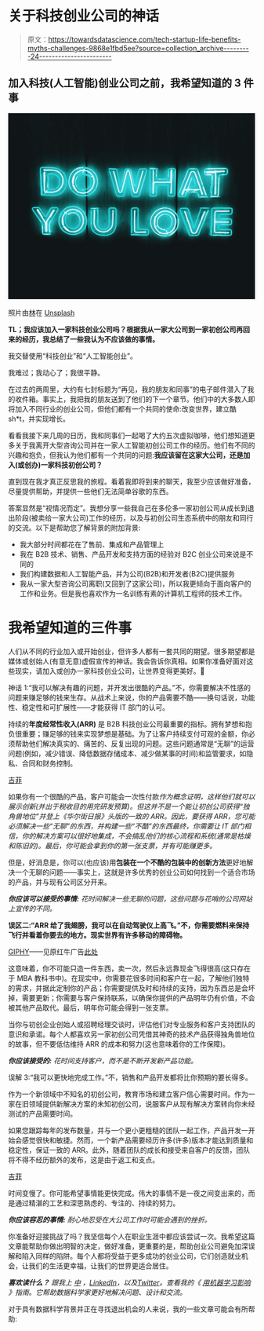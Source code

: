 # 关于科技创业公司的神话

> 原文：<https://towardsdatascience.com/tech-startup-life-benefits-myths-challenges-9868e1fbd5ee?source=collection_archive---------24----------------------->

## 加入科技(人工智能)创业公司之前，我希望知道的 3 件事

![](img/25b139bd3dc44b270ab1b0ebb1a62974.png)

照片由[林](https://unsplash.com/@millolin?utm_source=unsplash&utm_medium=referral&utm_content=creditCopyText)在 [Unsplash](https://unsplash.com/collections/8641367/image-for-blogs/56c1d67cd0eb64f06855199bd065aa08?utm_source=unsplash&utm_medium=referral&utm_content=creditCopyText)

**TL；我应该加入一家科技创业公司吗？根据我从一家大公司到一家初创公司再回来的经历，我总结了一些我认为不应该做的事情。**

我交替使用“科技创业”和“人工智能创业”。

我难过；我动心了；我很平静。

在过去的两周里，大约有七封标题为“再见，我的朋友和同事”的电子邮件潜入了我的收件箱。事实上，我把我的朋友送到了他们的下一个章节。他们中的大多数人即将加入不同行业的创业公司，但他们都有一个共同的使命:改变世界，建立酷 sh*t，并实现增长。

看看我接下来几周的日历，我和同事们一起喝了大约五次虚拟咖啡，他们想知道更多关于我离开大型咨询公司并在一家人工智能初创公司工作的经历。他们有不同的兴趣和抱负，但我认为他们都有一个共同的问题:**我应该留在这家大公司，还是加入(或创办)一家科技初创公司？**

直到现在我才真正反思我的旅程。看着我即将到来的聊天，我至少应该做好准备，尽量提供帮助，并提供一些他们无法简单谷歌的东西。

答案显然是“视情况而定”。我想分享一些我自己在多伦多一家初创公司从成长到退出阶段(被卖给一家大公司)工作的经历，以及与初创公司生态系统中的朋友和同行的交流。以下是帮助您了解背景的附加背景:

*   我大部分时间都花在了售前、集成和产品管理上
*   我在 B2B 技术、销售、产品开发和支持方面的经验对 B2C 创业公司来说是不同的
*   我们构建数据和人工智能产品，并为公司(B2B)和开发者(B2C)提供服务
*   我从一家大型咨询公司离职(又回到了这家公司)，所以我更倾向于面向客户的工作和业务。但是我也喜欢作为一名训练有素的计算机工程师的技术工作。

# 我希望知道的三件事

人们从不同的行业加入或开始创业，但许多人都有一套共同的期望。很多期望都是媒体或创始人(有意无意)虚假宣传的神话。我会告诉你真相。如果你准备好面对这些现实，请加入或创办一家科技创业公司，让世界变得更美好。🚀

神话 1:“我可以解决有趣的问题，并开发出很酷的产品。”不，你需要解决不性感的问题来赚足够的钱来生存。从战术上来说，你的产品需要不酷——换句话说，功能性、稳定性和可扩展性——才能获得 IT 部门的认可。

持续的**年度经常性收入(ARR)** 是 B2B 科技创业公司最重要的指标。拥有梦想和抱负很重要；赚足够的钱来实现梦想是基础。为了让客户持续支付可观的金额，你必须帮助他们解决真实的、痛苦的、反复出现的问题。这些问题通常是“无聊”的运营问题(例如，减少错误、降低数据存储成本、减少做某事的时间)和监管要求，如隐私、合同和财务控制。

[吉菲](https://gph.is/g/4AyAVvV)

如果你有一个很酷的产品，客户可能会一次性付款*作为概念证明，这样他们就可以展示创新(并出于税收目的用完研发预算)。但这并不是一个能让初创公司获得“独角兽地位”并登上《华尔街日报》头版的一致的 ARR。因此，要获得 ARR，您可能必须解决一些“无聊”的东西，并构建一些“不酷”的东西最终，你需要让 IT 部门相信，你的解决方案可以很好地集成，不会搞乱他们的核心流程和系统(通常是枯燥和陈旧的)。最后，你可能会拿到你的第一张支票，并有可能赚更多。*

但是，好消息是，你可以(也应该)用**包装在一个不酷的包装中的创新方法**更好地解决一个无聊的问题——事实上，这就是许多优秀的创业公司如何找到一个适合市场的产品，并与现有公司区分开来。

***你应该可以接受的事情:*** *花时间解决一些无聊的问题，这些问题与花哨的公司网站上宣传的不同。*

**误区二:“ARR 给了我翅膀，我可以在自动驾驶仪上高飞。”不，你需要燃料来保持飞行并看着你要去的地方。现实世界有许多移动的障碍物。**

[GIPHY](https://gph.is/g/aeK5DDN)——见原红牛广告[此处](https://www.youtube.com/watch?v=K31dg86OmuM&ab_channel=AMPMStore)

这意味着，你不可能只造一件东西，卖一次，然后永远靠现金飞得很高(这只存在于 MBA 教科书中)。在现实中，你需要花很多时间和客户在一起，了解他们独特的需求，并据此定制你的产品；你需要提供及时和持续的支持，因为东西总是会坏掉，需要更新；你需要与客户保持联系，以确保你提供的产品明年仍有价值，不会被其他产品取代。最后，明年你可能会得到一张支票。

当你与初创企业创始人或招聘经理交谈时，评估他们对专业服务和客户支持团队的意识和承诺。每个人都喜欢另一家初创公司凭借其神奇的技术产品获得独角兽地位的故事，但不要低估维持 ARR 的成本和努力(这也意味着你的工作保障)。

***你应该接受的:*** *花时间支持客户，而不是不断开发新产品功能。*

误解 3:“我可以更快地完成工作。”不，销售和产品开发都将比你预期的要长得多。

作为一个新领域中不知名的初创公司，教育市场和建立客户信心需要时间。作为一家在旧领域提供新解决方案的未知初创公司，说服客户从现有解决方案转向你未经测试的产品需要时间。

如果您跟踪每年的发布数量，并与一个更小更粗糙的团队一起工作，产品开发一开始会感觉很快和敏捷。然而，一个新产品需要经历许多(许多)版本才能达到质量和稳定性，保证一致的 ARR。此外，随着团队的成长和接受来自客户的反馈，团队将不得不经历额外的发布，这是由于返工和支点。

[吉菲](http://gph.is/2ohRS23)

时间变慢了。你可能希望事情能更快完成。伟大的事情不是一夜之间变出来的，而是通过精湛的工艺和深思熟虑的、专注的、持续的努力。

***你应该容忍的事情:*** *耐心地忍受在大公司工作时可能会遇到的挫折。*

你准备好迎接挑战了吗？我坚信每个人在职业生涯中都应该尝试一次。我希望这篇文章能帮助你做出明智的决定，做好准备，更重要的是，帮助创业公司避免加深误解和陷入同样的陷阱。每个人都将受益于更多成功的创业公司，它们创造就业机会，让我们的生活更幸福，让我们的世界更适合居住。

***喜欢读什么？*** *跟我上* [*中*](https://medium.com/@ianxiao) *，*[*LinkedIn*](https://www.linkedin.com/in/ianxiao/)*，以及*[*Twitter*](https://twitter.com/ian_xxiao)*。查看我的《* [*用机器学习影响*](https://www.bizanalyticsbootcamp.com/influence-with-ml-digital) *》指南。它帮助数据科学家更好地解决问题、设计和交流。*

对于具有数据科学背景并正在寻找退出机会的人来说，我的一些文章可能会有所帮助:

</the-most-realistic-data-science-career-guide-d12c4af87cc8>  </the-best-data-science-transition-routes-e809254934d0>  </how-to-get-a-data-science-interview-job-referral-5bb9ff2ed8c9> 